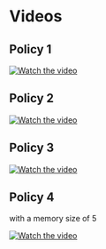 # Videos

## Policy 1
[![Watch the video](https://img.youtube.com/vi/Fbq50mqZ0Cc/hqdefault.jpg)](https://youtu.be/Fbq50mqZ0Cc)

## Policy 2
[![Watch the video](https://img.youtube.com/vi/Vu9u3DSQdY4/hqdefault.jpg)](https://youtu.be/Vu9u3DSQdY4)

## Policy 3
[![Watch the video](https://img.youtube.com/vi/jn4I0TPb73I/hqdefault.jpg)](https://youtu.be/jn4I0TPb73I)

## Policy 4 
with a memory size of 5

[![Watch the video](https://img.youtube.com/vi/YJWCuf-U-Sc/hqdefault.jpg)](https://youtu.be/YJWCuf-U-Sc)
